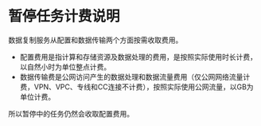 # 暂停任务计费说明<a name="drs_16_1129"></a>

数据复制服务从配置和数据传输两个方面按需收取费用。

-   配置费用是指计算和存储资源及数据处理的费用，是按照实际使用时长计费，以自然小时为单位整点计费。
-   数据传输费是公网访问产生的数据处理和数据流量费用（仅公网网络流量计费，VPN、VPC、专线和CC连接不计费），按照实际使用公网流量，以GB为单位计费。

所以暂停中的任务仍然会收取配置费用。

